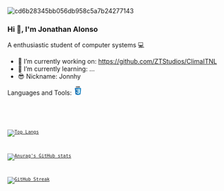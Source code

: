 ![cd6b28345bb056db958c5a7b24277143](https://user-images.githubusercontent.com/71142996/175819217-aeb9b029-c3df-438a-9e56-5c0b086697c5.gif)
### Hi 👋, I'm Jonathan Alonso
A enthusiastic student of computer systems :computer: 

- 🔭 I’m currently working on: https://github.com/ZTStudios/ClimaITNL
- 🌱 I’m currently learning: ...
- :sunglasses: Nickname: Jonnhy

Languages and Tools:
<code><img height="20" src="https://raw.githubusercontent.com/github/explore/80688e429a7d4ef2fca1e82350fe8e3517d3494d/topics/css/css.png"><code>
  
  <!--
https://www.w3schools.com/cs/ , https://www.w3schools.com/css/ , https://www.w3.org/html/ , https://www.java.com/ , https://getbootstrap.com/ , https://www.figma.com/ ,
-->
[![Top Langs](https://github-readme-stats.vercel.app/api/top-langs/?username=JonathanAL003&layout=compact&theme=tokyonight)](https://github.com/anuraghazra/github-readme-stats)

[![Anurag's GitHub stats](https://github-readme-stats.vercel.app/api?username=JonathanAL003&theme=tokyonight&include_all_commits=yes&show_icons=yes)](https://github.com/anuraghazra/github-readme-stats)
  
[![GitHub Streak](http://github-readme-streak-stats.herokuapp.com?user=JonathanAL003&theme=tokyonight_duo&date_format=j%20M%5B%20Y%5D&border=FFFFFF)](https://git.io/streak-stats)
<!--
**JonathanAL003/JonathanAL003** is a ✨ _special_ ✨ repository because its `README.md` (this file) appears on your GitHub profile.
Here are some ideas to get you started:
- 🔭 I’m currently working on ...
- 🌱 I’m currently learning ...
- 👯 I’m looking to collaborate on ...
- 🤔 I’m looking for help with ...
- 💬 Ask me about ...
- 📫 How to reach me: ...
- ⚡
-->
